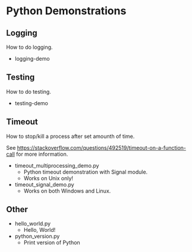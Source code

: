 # Python Demonstrations

## Logging

How to do logging.

* logging-demo

## Testing

How to do testing.

* testing-demo

## Timeout

How to stop/kill a process after set amounth of time.

See https://stackoverflow.com/questions/492519/timeout-on-a-function-call for
more information.

* timeout_multiprocessing_demo.py
  * Python timeout demonstration with Signal module.
  * Works on Unix only!
* timeout_signal_demo.py
  * Works on both Windows and Linux.

## Other

* hello_world.py
  * Hello, World!
* python_version.py
  * Print version of Python
